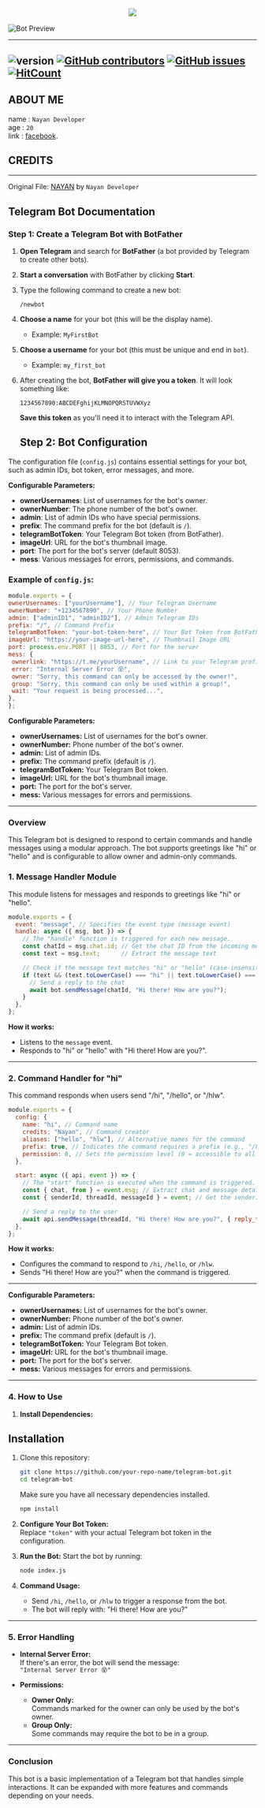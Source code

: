 <h3 align="center">
  
  <p align="center"><img src="https://img.shields.io/badge/WLCM%20TO -NAYAN TELEGRAM BOT-green?colorA=%23ff0000&colorB=%23017e40&style=flat-square">  
  
</h3>

![Bot Preview](https://i.postimg.cc/9XDfjVR3/20241203-103021.gif)

---
<img alt="version" src="https://img.shields.io/github/package-json/v/MOHAMMAD-NAYAN/NAYAN-TELEGRAM-BOT?label=github&style=flat-square"></img>
[![GitHub contributors](https://img.shields.io/github/contributors/MOHAMMAD-NAYAN/NAYAN-TELEGRAM-BOT)](https://github.com/MOHAMMAD-NAYAN/NAYAN-TELEGRAM-BOT/graphs/contributors) [![GitHub issues](https://img.shields.io/github/issues/MOHAMMAD-NAYAN/NAYAN-TELEGRAM-BOT)](https://github.com/MOHAMMAD-NAYAN/NAYAN-TELEGRAM-BOT/issues) [![HitCount](https://views.whatilearened.today/views/github/MOHAMMAD-NAYAN/NAYAN-TELEGRAM-BOT.svg)](https://github.com/MOHAMMAD-NAYAN/NAYAN-TELEGRAM-BOT)
---


## ABOUT ME

name : ```Nayan Developer```</br>
age : ```20```</br>
link : [facebook](https://www.facebook.com/profile.php?id=100000959749712).</br>

## CREDITS
---
Original File: [NAYAN](https://github.com/MOHAMMAD-NAYAN/NAYAN-TELEGRAM-BOT/) by ```Nayan Developer```


## Telegram Bot Documentation

### Step 1: Create a Telegram Bot with BotFather

1. **Open Telegram** and search for **BotFather** (a bot provided by Telegram to create other bots).

2. **Start a conversation** with BotFather by clicking **Start**.

3. Type the following command to create a new bot:
   ```
   /newbot
   ```

4. **Choose a name** for your bot (this will be the display name).
   - Example: `MyFirstBot`

5. **Choose a username** for your bot (this must be unique and end in `bot`).
   - Example: `my_first_bot`

6. After creating the bot, **BotFather will give you a token**. It will look something like:
   ```
   1234567890:ABCDEFghijKLMNOPQRSTUVWXyz
   ```
   **Save this token** as you'll need it to interact with the Telegram API.

   ## Step 2: Bot Configuration

The configuration file (`config.js`) contains essential settings for your bot, such as admin IDs, bot token, error messages, and more.

**Configurable Parameters:**
- **ownerUsernames**: List of usernames for the bot's owner.
- **ownerNumber**: The phone number of the bot's owner.
- **admin**: List of admin IDs who have special permissions.
- **prefix**: The command prefix for the bot (default is `/`).
- **telegramBotToken**: Your Telegram Bot token (from BotFather).
- **imageUrl**: URL for the bot's thumbnail image.
- **port**: The port for the bot's server (default 8053).
- **mess**: Various messages for errors, permissions, and commands.

### Example of `config.js`:
```javascript
module.exports = {
ownerUsernames: ["yourUsername"], // Your Telegram Username
ownerNumber: "+1234567890", // Your Phone Number
admin: ["adminID1", "adminID2"], // Admin Telegram IDs
prefix: "/", // Command Prefix
telegramBotToken: "your-bot-token-here", // Your Bot Token from BotFather
imageUrl: "https://your-image-url-here", // Thumbnail Image URL
port: process.env.PORT || 8053, // Port for the server
mess: {
 ownerlink: "https://t.me/yourUsername", // Link to your Telegram profile
 error: "Internal Server Error 😵",
 owner: "Sorry, this command can only be accessed by the owner!",
 group: "Sorry, this command can only be used within a group!",
 wait: "Your request is being processed...",
},
};
```

**Configurable Parameters:**
- **ownerUsernames:** List of usernames for the bot's owner.
- **ownerNumber:** Phone number of the bot's owner.
- **admin:** List of admin IDs.
- **prefix:** The command prefix (default is `/`).
- **telegramBotToken:** Your Telegram Bot token.
- **imageUrl:** URL for the bot's thumbnail image.
- **port:** The port for the bot's server.
- **mess:** Various messages for errors and permissions.

---


### Overview
This Telegram bot is designed to respond to certain commands and handle messages using a modular approach. The bot supports greetings like "hi" or "hello" and is configurable to allow owner and admin-only commands.

### 1. **Message Handler Module**
This module listens for messages and responds to greetings like "hi" or "hello".

```javascript
module.exports = {
  event: "message", // Specifies the event type (message event)
  handle: async ({ msg, bot }) => {
    // The "handle" function is triggered for each new message.
    const chatId = msg.chat.id; // Get the chat ID from the incoming message
    const text = msg.text;      // Extract the message text

    // Check if the message text matches "hi" or "hello" (case-insensitive)
    if (text && (text.toLowerCase() === "hi" || text.toLowerCase() === "hello")) {
      // Send a reply to the chat
      await bot.sendMessage(chatId, "Hi there! How are you?");
    }
  },
};
```

**How it works:**
- Listens to the `message` event.
- Responds to "hi" or "hello" with "Hi there! How are you?".

---

### 2. **Command Handler for "hi"**
This command responds when users send "/hi", "/hello", or "/hlw".

```javascript
module.exports = {
  config: {
    name: "hi", // Command name
    credits: "Nayan", // Command creator
    aliases: ["hello", "hlw"], // Alternative names for the command
    prefix: true, // Indicates the command requires a prefix (e.g., "/hi")
    permission: 0, // Sets the permission level (0 = accessible to all users)
  },

  start: async ({ api, event }) => {
    // The "start" function is executed when the command is triggered.
    const { chat, from } = event.msg; // Extract chat and message details
    const { senderId, threadId, messageId } = event; // Get the senderId, group id, message id

    // Send a reply to the user
    await api.sendMessage(threadId, "Hi there! How are you?", { reply_to_message_id: messageId });
  },
};
```

**How it works:**
- Configures the command to respond to `/hi`, `/hello`, or `/hlw`.
- Sends "Hi there! How are you?" when the command is triggered.

---


**Configurable Parameters:**
- **ownerUsernames:** List of usernames for the bot's owner.
- **ownerNumber:** Phone number of the bot's owner.
- **admin:** List of admin IDs.
- **prefix:** The command prefix (default is `/`).
- **telegramBotToken:** Your Telegram Bot token.
- **imageUrl:** URL for the bot's thumbnail image.
- **port:** The port for the bot's server.
- **mess:** Various messages for errors and permissions.

---

### 4. **How to Use**
1. **Install Dependencies:**  
## **Installation**
1. Clone this repository:
   ```bash
   git clone https://github.com/your-repo-name/telegram-bot.git
   cd telegram-bot
   ```
   Make sure you have all necessary dependencies installed.
   ```bash
   npm install
   ```

2. **Configure Your Bot Token:**  
   Replace `"token"` with your actual Telegram bot token in the configuration.

3. **Run the Bot:**
   Start the bot by running:
   ```bash
   node index.js
   ```

4. **Command Usage:**  
   - Send `/hi`, `/hello`, or `/hlw` to trigger a response from the bot.
   - The bot will reply with: "Hi there! How are you?"

---

### 5. **Error Handling**
- **Internal Server Error:**  
  If there's an error, the bot will send the message:  
  `"Internal Server Error 😵"`

- **Permissions:**
  - **Owner Only:**  
    Commands marked for the owner can only be used by the bot's owner.
  - **Group Only:**  
    Some commands may require the bot to be in a group.

---

### Conclusion
This bot is a basic implementation of a Telegram bot that handles simple interactions. It can be expanded with more features and commands depending on your needs.
